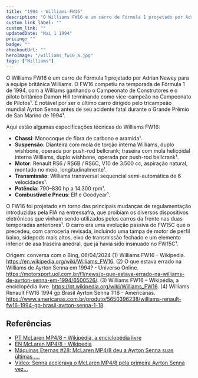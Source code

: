```yaml
---
title: "1994 - Williams FW16"
description: "O Williams FW16 é um carro de Fórmula 1 projetado por Adrian Newey para a equipe britânica Williams. O FW16 competiu na temporada de Fórmula 1 de 1994, com a Williams ganhando o Campeonato de Construtores e o piloto britânico Damon Hill terminando como vice-campeão no Campeonato de Pilotos¹. É notável por ser o último carro dirigido pelo tricampeão mundial Ayrton Senna antes de seu acidente fatal durante o Grande Prêmio de San Marino de 1994."
custom_link_label: ""
custom_link: ""
updatedDate: "Mai 1 1994"
pricing: ""
badge: ""
checkoutUrl: ""
heroImage: "/williams_fw16_a.jpg"
tags: ["Williams"]
---
```


O Williams FW16 é um carro de Fórmula 1 projetado por Adrian Newey para a equipe britânica Williams. O FW16 competiu na temporada de Fórmula 1 de 1994, com a Williams ganhando o Campeonato de Construtores e o piloto britânico Damon Hill terminando como vice-campeão no Campeonato de Pilotos¹. É notável por ser o último carro dirigido pelo tricampeão mundial Ayrton Senna antes de seu acidente fatal durante o Grande Prêmio de San Marino de 1994¹.

Aqui estão algumas especificações técnicas do Williams FW16:
- **Chassi**: Monocoque de fibra de carbono e aramida¹.
- **Suspensão**: Dianteira com mola de torção interna Williams, duplo wishbone, operada por push-rod bellcrank; traseira com mola helicoidal interna Williams, duplo wishbone, operada por push-rod bellcrank¹.
- **Motor**: Renault RS6 / RS6B / RS6C, V10 de 3.500 cc, aspiração natural, montado no meio, longitudinalmente¹.
- **Transmissão**: Williams transversal sequencial semi-automática de 6 velocidades¹.
- **Potência**: 790–830 hp a 14.300 rpm¹.
- **Combustível e Pneus**: Elf e Goodyear¹.

O FW16 foi projetado em torno das principais mudanças de regulamentação introduzidas pela FIA na entressafra, que proibiam os diversos dispositivos eletrônicos que vinham sendo utilizados pelos carros da frente nas duas temporadas anteriores¹. O carro era uma evolução passiva do FW15C que o precedeu, com carroceria revisada, incluindo uma tampa de motor de perfil baixo, sidepods mais altos, eixo de transmissão fechado e um elemento inferior de asa traseira anedral, que já havia sido insinuado no FW15C¹.

Origem: conversa com o Bing, 06/04/2024
(1) Williams FW16 - Wikipedia. https://en.wikipedia.org/wiki/Williams_FW16.
(2) O que estava errado na Williams de Ayrton Senna em 1994? - Universo Online. https://motorsport.uol.com.br/f1/news/o-que-estava-errado-na-williams-de-ayrton-senna-em-1994/6500526/.
(3) Williams FW16 – Wikipédia, a enciclopédia livre. https://pt.wikipedia.org/wiki/Williams_FW16.
(4) Williams Renault FW16 1994 gp Brasil Ayrton Senna 1:18 - Americanas. https://www.americanas.com.br/produto/5650396238/williams-renault-fw16-1994-gp-brasil-ayrton-senna-1-18.

## Referências

  - [PT McLaren MP4/8 – Wikipédia, a enciclopédia livre](https://pt.wikipedia.org/wiki/McLaren_MP4/8)
  - [EN McLaren MP4/8 - Wikipedia](https://en.wikipedia.org/wiki/McLaren_MP4/8)
  - [Máquinas Eternas #28: McLaren MP4/8 deu a Ayrton Senna suas últimas ....](https://ge.globo.com/motor/formula-1/blogs/f1-memoria/post/2020/04/10/maquinas-eternas-28-mclaren-mp48-deu-a-ayrton-senna-suas-ultimas-vitorias-na-f1.ghtml)
  - [Vídeo: Senna acelerava o McLaren MP4/8 pela primeira Ayrton Senna vez...](https://senna.com/video-senna-acelerava-o-mclaren-mp4-8-pela-primeira-vez-silverstone/)



